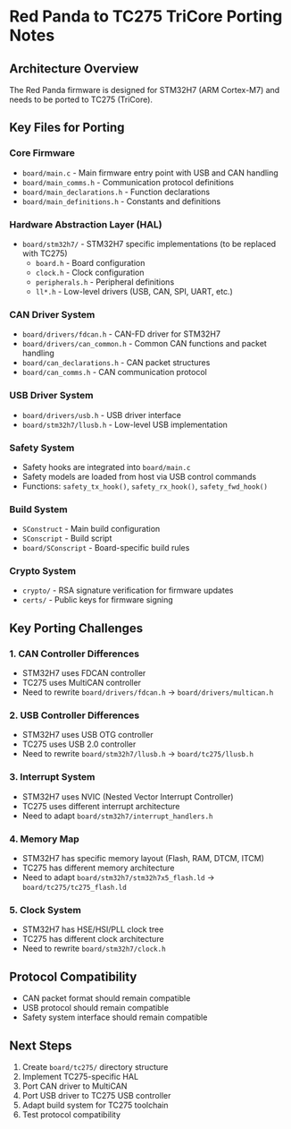 # Red Panda to TC275 TriCore Porting Notes

## Architecture Overview
The Red Panda firmware is designed for STM32H7 (ARM Cortex-M7) and needs to be ported to TC275 (TriCore).

## Key Files for Porting

### Core Firmware
- `board/main.c` - Main firmware entry point with USB and CAN handling
- `board/main_comms.h` - Communication protocol definitions
- `board/main_declarations.h` - Function declarations
- `board/main_definitions.h` - Constants and definitions

### Hardware Abstraction Layer (HAL)
- `board/stm32h7/` - STM32H7 specific implementations (to be replaced with TC275)
  - `board.h` - Board configuration
  - `clock.h` - Clock configuration
  - `peripherals.h` - Peripheral definitions
  - `ll*.h` - Low-level drivers (USB, CAN, SPI, UART, etc.)

### CAN Driver System
- `board/drivers/fdcan.h` - CAN-FD driver for STM32H7
- `board/drivers/can_common.h` - Common CAN functions and packet handling
- `board/can_declarations.h` - CAN packet structures
- `board/can_comms.h` - CAN communication protocol

### USB Driver System
- `board/drivers/usb.h` - USB driver interface
- `board/stm32h7/llusb.h` - Low-level USB implementation

### Safety System
- Safety hooks are integrated into `board/main.c`
- Safety models are loaded from host via USB control commands
- Functions: `safety_tx_hook()`, `safety_rx_hook()`, `safety_fwd_hook()`

### Build System
- `SConstruct` - Main build configuration
- `SConscript` - Build script
- `board/SConscript` - Board-specific build rules

### Crypto System
- `crypto/` - RSA signature verification for firmware updates
- `certs/` - Public keys for firmware signing

## Key Porting Challenges

### 1. CAN Controller Differences
- STM32H7 uses FDCAN controller
- TC275 uses MultiCAN controller
- Need to rewrite `board/drivers/fdcan.h` → `board/drivers/multican.h`

### 2. USB Controller Differences
- STM32H7 uses USB OTG controller
- TC275 uses USB 2.0 controller
- Need to rewrite `board/stm32h7/llusb.h` → `board/tc275/llusb.h`

### 3. Interrupt System
- STM32H7 uses NVIC (Nested Vector Interrupt Controller)
- TC275 uses different interrupt architecture
- Need to adapt `board/stm32h7/interrupt_handlers.h`

### 4. Memory Map
- STM32H7 has specific memory layout (Flash, RAM, DTCM, ITCM)
- TC275 has different memory architecture
- Need to adapt `board/stm32h7/stm32h7x5_flash.ld` → `board/tc275/tc275_flash.ld`

### 5. Clock System
- STM32H7 has HSE/HSI/PLL clock tree
- TC275 has different clock architecture
- Need to rewrite `board/stm32h7/clock.h`

## Protocol Compatibility
- CAN packet format should remain compatible
- USB protocol should remain compatible
- Safety system interface should remain compatible

## Next Steps
1. Create `board/tc275/` directory structure
2. Implement TC275-specific HAL
3. Port CAN driver to MultiCAN
4. Port USB driver to TC275 USB controller
5. Adapt build system for TC275 toolchain
6. Test protocol compatibility